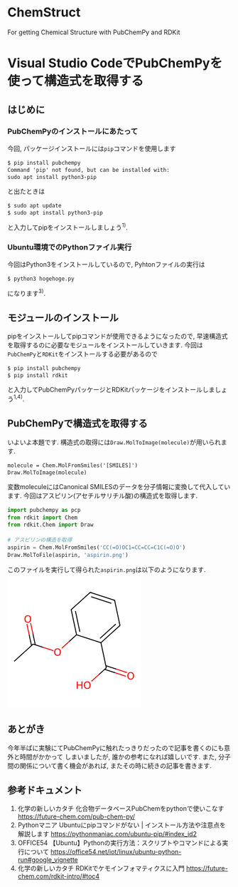 # ChemStruct
For getting Chemical Structure with PubChemPy and RDKit
# Visual Studio CodeでPubChemPyを使って構造式を取得する

## はじめに

### PubChemPyのインストールにあたって

今回, パッケージインストールには`pip`コマンドを使用します
```shell
$ pip install pubchempy
Command 'pip' not found, but can be installed with:
sudo apt install python3-pip
```
と出たときは
```shell
$ sudo apt update
$ sudo apt install python3-pip
```
と入力してpipをインストールしましょう<sup>1)</sup>.

### Ubuntu環境でのPythonファイル実行

今回はPython3をインストールしているので, Pyhtonファイルの実行は
```shell
$ python3 hogehoge.py
```
になります<sup>3)</sup>.

## モジュールのインストール
pipをインストールしてpipコマンドが使用できるようになったので, 早速構造式を取得するのに必要なモジュールをインストールしていきます.
今回は`PubChemPy`と`RDKit`をインストールする必要があるので
```shell
$ pip install pubchempy
$ pip install rdkit
```
と入力してPubChemPyパッケージとRDKitパッケージをインストールしましょう<sup>1,4)</sup>.

## PubChemPyで構造式を取得する
いよいよ本題です.
構造式の取得には`Draw.MolToImage(molecule)`が用いられます.
```
molecule = Chem.MolFromSmiles('[SMILES]')
Draw.MolToImage(molecule)
```
変数moleculeにはCanonical SMILESのデータを分子情報に変換して代入しています.
今回はアスピリン(アセチルサリチル酸)の構造式を取得します.
```python
import pubchempy as pcp
from rdkit import Chem
from rdkit.Chem import Draw

# アスピリンの構造を取得
aspirin = Chem.MolFromSmiles('CC(=O)OC1=CC=CC=C1C(=O)O')
Draw.MolToFile(aspirin, 'aspirin.png')
```
このファイルを実行して得られた`aspirin.png`は以下のようになります.
![aspirin.png](./aspirin.png)

## あとがき

今年半ばに実験にてPubChemPyに触れたっきりだったので記事を書くのにも意外と時間がかかって しまいましたが, 誰かの参考になれば嬉しいです.
また, 分子間の関係について書く機会があれば, またその時に続きの記事を書きます.

## 参考ドキュメント
1. 化学の新しいカタチ 化合物データベースPubChemをpythonで使いこなす
    https://future-chem.com/pub-chem-py/
1. Pythonマニア Ubuntuにpipコマンドがない | インストール方法や注意点を解説します
    https://pythonmaniac.com/ubuntu-pip/#index_id2
1. OFFICE54 【Ubuntu】Pythonの実行方法：スクリプトやコマンドによる実行について
    https://office54.net/iot/linux/ubuntu-python-run#google_vignette
1. 化学の新しいカタチ RDKitでケモインフォマティクスに入門
    https://future-chem.com/rdkit-intro/#toc4